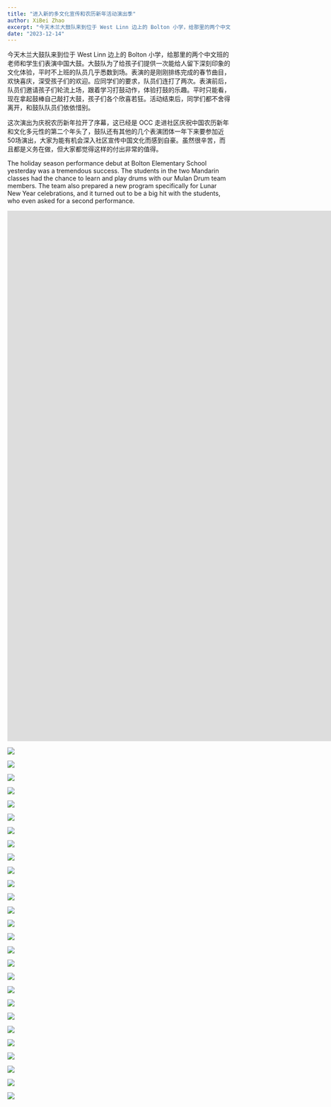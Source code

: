 ```yaml
---
title: "进入新的多文化宣传和农历新年活动演出季"
author: XiBei Zhao
excerpt: "今天木兰大鼓队来到位于 West Linn 边上的 Bolton 小学，给那里的两个中文班的老师和学生们表演中国大鼓。大鼓队为了给孩子们提供一次能给人留下深刻印象的文化体验，平时不上班的队员几乎悉数到场。表演的是刚刚排练完成的春节曲目，欢快喜庆，深受孩子们的欢迎。应同学们的要求，队员们连打了两次。表演前后，队员们邀请孩子们轮流上场，跟着学习打鼓动作，体验打鼓的乐趣。平时只能看，现在拿起鼓棒自己敲打大鼓，孩子们各个欣喜若狂。活动结束后，同学们都不舍得离开，和鼓队队员们依依惜别。"
date: "2023-12-14"
---
```


今天木兰大鼓队来到位于 West Linn 边上的 Bolton 小学，给那里的两个中文班的老师和学生们表演中国大鼓。大鼓队为了给孩子们提供一次能给人留下深刻印象的文化体验，平时不上班的队员几乎悉数到场。表演的是刚刚排练完成的春节曲目，欢快喜庆，深受孩子们的欢迎。应同学们的要求，队员们连打了两次。表演前后，队员们邀请孩子们轮流上场，跟着学习打鼓动作，体验打鼓的乐趣。平时只能看，现在拿起鼓棒自己敲打大鼓，孩子们各个欣喜若狂。活动结束后，同学们都不舍得离开，和鼓队队员们依依惜别。

这次演出为庆祝农历新年拉开了序幕，这已经是 OCC 走进社区庆祝中国农历新年和文化多元性的第二个年头了，鼓队还有其他的几个表演团体一年下来要参加近50场演出，大家为能有机会深入社区宣传中国文化而感到自豪。虽然很辛苦，而且都是义务在做，但大家都觉得这样的付出非常的值得。

The holiday season performance debut at Bolton Elementary School yesterday was a tremendous success. The students in the two Mandarin classes had the chance to learn and play drums with our Mulan Drum team members. The team also prepared a new program specifically for Lunar New Year celebrations, and it turned out to be a big hit with the students, who even asked for a second performance.

<iframe width="2135" height="1200" src="https://www.youtube.com/embed/4rYBPRmogc8" title="Holiday Season Performance Debut at Bolton Elementary School" frameborder="0" allow="accelerometer; autoplay; clipboard-write; encrypted-media; gyroscope; picture-in-picture; web-share" allowfullscreen></iframe>

![](https://res.cloudinary.com/dhngj18do/image/upload/f_auto,q_auto/v1/images/411310298_347178311280591_5665395286844911806_n)

![](https://res.cloudinary.com/dhngj18do/image/upload/f_auto,q_auto/v1/images/411321015_347178104613945_8193415025395424118_n)

![](https://res.cloudinary.com/dhngj18do/image/upload/f_auto,q_auto/v1/images/411517596_347178421280580_5844564393846613578_n)

![](https://res.cloudinary.com/dhngj18do/image/upload/f_auto,q_auto/v1/images/411340918_347178191280603_6763486288616760004_n)

![](https://res.cloudinary.com/dhngj18do/image/upload/f_auto,q_auto/v1/images/411546558_347178507947238_9050057970647725093_n)

![](https://res.cloudinary.com/dhngj18do/image/upload/f_auto,q_auto/v1/images/411343127_347178347947254_5520581512149869352_n)

![](https://res.cloudinary.com/dhngj18do/image/upload/f_auto,q_auto/v1/images/411397702_347178441280578_3123864444361191540_n)

![](https://res.cloudinary.com/dhngj18do/image/upload/f_auto,q_auto/v1/images/411525809_347177941280628_7761529820955087123_n)

![](https://res.cloudinary.com/dhngj18do/image/upload/f_auto,q_auto/v1/images/411318850_347177924613963_1355488184136711123_n)

![](https://res.cloudinary.com/dhngj18do/image/upload/f_auto,q_auto/v1/images/411324047_347177891280633_4488489441617227458_n)

![](https://res.cloudinary.com/dhngj18do/image/upload/f_auto,q_auto/v1/images/411318769_347178131280609_1894541164540418235_n)

![](https://res.cloudinary.com/dhngj18do/image/upload/f_auto,q_auto/v1/images/411304601_347177911280631_537137489065334172_n)

![](https://res.cloudinary.com/dhngj18do/image/upload/f_auto,q_auto/v1/images/411333439_347178211280601_2574897714498399792_n)

![](https://res.cloudinary.com/dhngj18do/image/upload/f_auto,q_auto/v1/images/411252712_347177847947304_197129786783298942_n)

![](https://res.cloudinary.com/dhngj18do/image/upload/f_auto,q_auto/v1/images/411330695_347178221280600_3522733317359691405_n)

![](https://res.cloudinary.com/dhngj18do/image/upload/f_auto,q_auto/v1/images411302366_347177997947289_8890276037838309762_n)

![](https://res.cloudinary.com/dhngj18do/image/upload/f_auto,q_auto/v1/images/411367432_347178557947233_513235518366341720_n)

![](https://res.cloudinary.com/dhngj18do/image/upload/f_auto,q_auto/v1/images/411532377_347178664613889_6515465390192096093_n)

![](https://res.cloudinary.com/dhngj18do/image/upload/f_auto,q_auto/v1/images/411521518_347178391280583_6097782664882568813_n)

![](https://res.cloudinary.com/dhngj18do/image/upload/f_auto,q_auto/v1/images/411367444_347178471280575_2436391852091152673_n)

![](https://res.cloudinary.com/dhngj18do/image/upload/f_auto,q_auto/v1/images/411321563_347178714613884_2595791221459494855_n)

![](https://res.cloudinary.com/dhngj18do/image/upload/f_auto,q_auto/v1/images/411318778_347178991280523_9012557312713664384_n)

![](https://res.cloudinary.com/dhngj18do/image/upload/f_auto,q_auto/v1/images/411400957_347179014613854_2343187476264841407_n)

![](https://res.cloudinary.com/dhngj18do/image/upload/f_auto,q_auto/v1/images/411542035_347178731280549_8259171853779192778_n)

![](https://res.cloudinary.com/dhngj18do/image/upload/f_auto,q_auto/v1/images/411376887_347178861280536_8981291636945969719_n)

![](https://res.cloudinary.com/dhngj18do/image/upload/f_auto,q_auto/v1/images/411344118_347178904613865_2441899760421256341_n)

![](https://res.cloudinary.com/dhngj18do/image/upload/f_auto,q_auto/v1/images/411344549_347179071280515_6961190555281993860_n)
